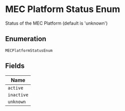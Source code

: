 
# MEC Platform Status Enum

Status of the MEC Platform (default is 'unknown')

## Enumeration

`MECPlatformStatusEnum`

## Fields

| Name |
|  --- |
| `active` |
| `inactive` |
| `unknown` |

